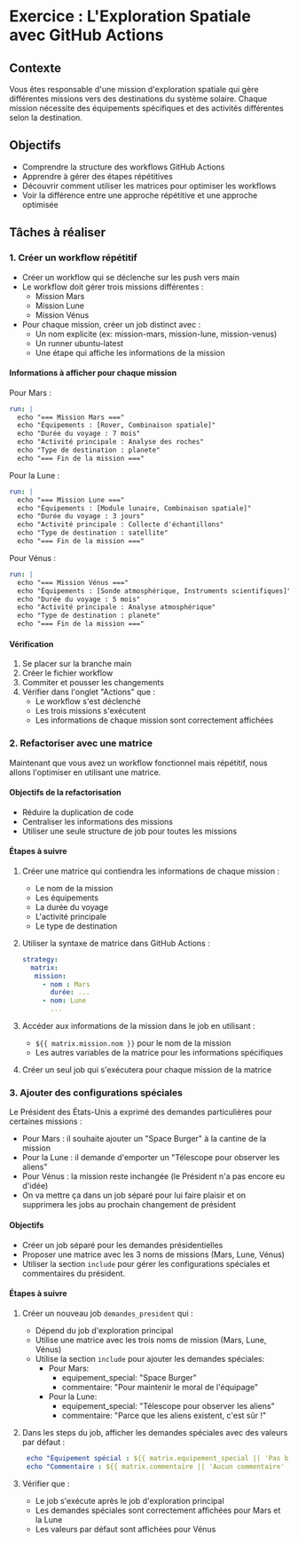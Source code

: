 # Exercice : L'Exploration Spatiale avec GitHub Actions

## Contexte
Vous êtes responsable d'une mission d'exploration spatiale qui gère différentes missions vers des destinations du système solaire. Chaque mission nécessite des équipements spécifiques et des activités différentes selon la destination.

## Objectifs
- Comprendre la structure des workflows GitHub Actions
- Apprendre à gérer des étapes répétitives
- Découvrir comment utiliser les matrices pour optimiser les workflows
- Voir la différence entre une approche répétitive et une approche optimisée

## Tâches à réaliser

### 1. Créer un workflow répétitif
- Créer un workflow qui se déclenche sur les push vers main
- Le workflow doit gérer trois missions différentes :
  - Mission Mars
  - Mission Lune
  - Mission Vénus
- Pour chaque mission, créer un job distinct avec :
  - Un nom explicite (ex: mission-mars, mission-lune, mission-venus)
  - Un runner ubuntu-latest
  - Une étape qui affiche les informations de la mission

#### Informations à afficher pour chaque mission
Pour Mars :
```yaml
run: |
  echo "=== Mission Mars ==="
  echo "Équipements : [Rover, Combinaison spatiale]"
  echo "Durée du voyage : 7 mois"
  echo "Activité principale : Analyse des roches"
  echo "Type de destination : planete"
  echo "=== Fin de la mission ==="
```

Pour la Lune :
```yaml
run: |
  echo "=== Mission Lune ==="
  echo "Équipements : [Module lunaire, Combinaison spatiale]"
  echo "Durée du voyage : 3 jours"
  echo "Activité principale : Collecte d'échantillons"
  echo "Type de destination : satellite"
  echo "=== Fin de la mission ==="
```

Pour Vénus :
```yaml
run: |
  echo "=== Mission Vénus ==="
  echo "Équipements : [Sonde atmosphérique, Instruments scientifiques]"
  echo "Durée du voyage : 5 mois"
  echo "Activité principale : Analyse atmosphérique"
  echo "Type de destination : planete"
  echo "=== Fin de la mission ==="
```

#### Vérification
1. Se placer sur la branche main
2. Créer le fichier workflow
3. Commiter et pousser les changements
4. Vérifier dans l'onglet "Actions" que :
   - Le workflow s'est déclenché
   - Les trois missions s'exécutent
   - Les informations de chaque mission sont correctement affichées

### 2. Refactoriser avec une matrice
Maintenant que vous avez un workflow fonctionnel mais répétitif, nous allons l'optimiser en utilisant une matrice.

#### Objectifs de la refactorisation
- Réduire la duplication de code
- Centraliser les informations des missions
- Utiliser une seule structure de job pour toutes les missions

#### Étapes à suivre
1. Créer une matrice qui contiendra les informations de chaque mission :
   - Le nom de la mission
   - Les équipements
   - La durée du voyage
   - L'activité principale
   - Le type de destination

2. Utiliser la syntaxe de matrice dans GitHub Actions :
   ```yaml
   strategy:
     matrix:
      mission: 
        - nom : Mars
          durée: ...
        - nom: Lune
          ...
   ```

3. Accéder aux informations de la mission dans le job en utilisant :
   - `${{ matrix.mission.nom }}` pour le nom de la mission
   - Les autres variables de la matrice pour les informations spécifiques

4. Créer un seul job qui s'exécutera pour chaque mission de la matrice

### 3. Ajouter des configurations spéciales
Le Président des États-Unis a exprimé des demandes particulières pour certaines missions :
- Pour Mars : il souhaite ajouter un "Space Burger" à la cantine de la mission
- Pour la Lune : il demande d'emporter un "Télescope pour observer les aliens"
- Pour Vénus : la mission reste inchangée (le Président n'a pas encore eu d'idée)
- On va mettre ça dans un job séparé pour lui faire plaisir et on supprimera les jobs au prochain changement de président

#### Objectifs
- Créer un job séparé pour les demandes présidentielles
- Proposer une matrice avec les 3 noms de missions (Mars, Lune, Vénus)
- Utiliser la section `include` pour gérer les configurations spéciales et commentaires du président.


#### Étapes à suivre
1. Créer un nouveau job `demandes_president` qui :
   - Dépend du job d'exploration principal
   - Utilise une matrice avec les trois noms de mission (Mars, Lune, Vénus)
   - Utilise la section `include` pour ajouter les demandes spéciales:
     - Pour Mars:
       - equipement_special: "Space Burger"
       - commentaire: "Pour maintenir le moral de l'équipage"
     - Pour la Lune:
       - equipement_special: "Télescope pour observer les aliens"
       - commentaire: "Parce que les aliens existent, c'est sûr !"


2. Dans les steps du job, afficher les demandes spéciales avec des valeurs par défaut :
   ```yaml
    echo "Équipement spécial : ${{ matrix.equipement_special || 'Pas besoin' }}"
    echo "Commentaire : ${{ matrix.commentaire || 'Aucun commentaire' }}"
   ```

3. Vérifier que :
   - Le job s'exécute après le job d'exploration principal
   - Les demandes spéciales sont correctement affichées pour Mars et la Lune
   - Les valeurs par défaut sont affichées pour Vénus
